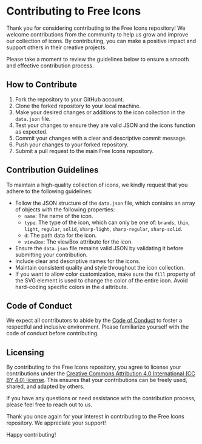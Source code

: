 # Contributing to Free Icons

Thank you for considering contributing to the Free Icons repository! We welcome contributions from the community to help us grow and improve our collection of icons. By contributing, you can make a positive impact and support others in their creative projects.

Please take a moment to review the guidelines below to ensure a smooth and effective contribution process.

## How to Contribute

1. Fork the repository to your GitHub account.
2. Clone the forked repository to your local machine.
3. Make your desired changes or additions to the icon collection in the `data.json` file.
4. Test your changes to ensure they are valid JSON and the icons function as expected.
5. Commit your changes with a clear and descriptive commit message.
6. Push your changes to your forked repository.
7. Submit a pull request to the main Free Icons repository.

## Contribution Guidelines

To maintain a high-quality collection of icons, we kindly request that you adhere to the following guidelines:

- Follow the JSON structure of the `data.json` file, which contains an array of objects with the following properties:
  - `name`: The name of the icon.
  - `type`: The type of the icon, which can only be one of: `brands`, `thin`, `light`, `regular`, `solid`, `sharp-light`, `sharp-regular`, `sharp-solid`.
  - `d`: The path data for the icon.
  - `viewBox`: The viewBox attribute for the icon.
- Ensure the `data.json` file remains valid JSON by validating it before submitting your contribution.
- Include clear and descriptive names for the icons.
- Maintain consistent quality and style throughout the icon collection.
- If you want to allow color customization, make sure the `fill` property of the SVG element is used to change the color of the entire icon. Avoid hard-coding specific colors in the `d` attribute.

## Code of Conduct

We expect all contributors to abide by the [Code of Conduct](CODE_OF_CONDUCT.md) to foster a respectful and inclusive environment. Please familiarize yourself with the code of conduct before contributing.

## Licensing

By contributing to the Free Icons repository, you agree to license your contributions under the [Creative Commons Attribution 4.0 International (CC BY 4.0) license](LICENSE). This ensures that your contributions can be freely used, shared, and adapted by others.

If you have any questions or need assistance with the contribution process, please feel free to reach out to us.

Thank you once again for your interest in contributing to the Free Icons repository. We appreciate your support!

Happy contributing!
